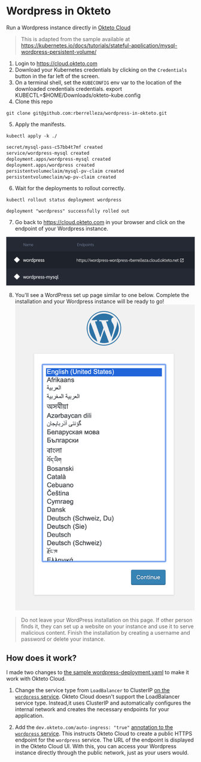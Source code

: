 # Wordpress in Okteto

Run a Wordpress instance directly in [Okteto Cloud](https://cloud.okteto.com)

> This is adapted from the sample available at https://kubernetes.io/docs/tutorials/stateful-application/mysql-wordpress-persistent-volume/

1. Login to https://cloud.okteto.com
1. Download your Kubernetes credentials by clicking on the `Credentials` button in the far left of the screen.
1. On a terminal shell, set the `KUBECONFIG` env var to the location of the downloaded credentials credentials. 
        export KUBECTL=$HOME/Downloads/okteto-kube.config
1. Clone this repo
```
git clone git@github.com:rberrelleza/wordpress-in-okteto.git
```

5. Apply the manifests.
        
```
kubectl apply -k ./
```

```
secret/mysql-pass-c57bb4t7mf created
service/wordpress-mysql created
deployment.apps/wordpress-mysql created
deployment.apps/wordpress created
persistentvolumeclaim/mysql-pv-claim created
persistentvolumeclaim/wp-pv-claim created
```

6. Wait for the deployments to rollout correctly.

```
kubectl rollout status deployment wordpress
```

```
deployment "wordpress" successfully rolled out
```

7. Go back to https://cloud.okteto.com in your browser and click on the endpoint of your Wordpress instance.

![wordpress endpoints](wordpress.png)

8. You'll  see a WordPress set up page similar to one below. Complete the installation and your Wordpress instance will be ready to go!
![wordpress install](wordpress-install.png)

> Do not leave your WordPress installation on this page. If other person finds it, they can set up a website on your instance and use it to serve malicious content. Finish the installation by creating a username and password or delete your instance.

## How does it work?

I made two changes to [the sample wordpress-deployment.yaml](https://kubernetes.io/docs/tutorials/stateful-application/mysql-wordpress-persistent-volume/) to make it work with Okteto Cloud. 

1. Change the service type from `LoadBalancer` to ClusterIP [on the `wordpress` service](wordpress-deployment.yaml#L15). Okteto Cloud doesn't support the LoadBalancer service type. Instead,it uses ClusterIP and automatically configures the internal network and creates the necessary  endpoints for your application.

1. Add the `dev.okteto.com/auto-ingress: "true"` [annotation to the `wordpress` service](wordpress-deployment.yaml#L6). This instructs Okteto Cloud to create a public HTTPS endpoint for the `wordpress` service. The URL of the endpoint is displayed in the Okteto Cloud UI. With this, you can access your Wordpress instance directly through the public network, just as your users would.


